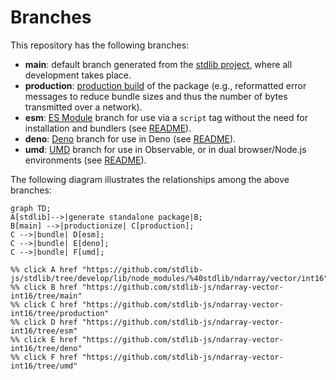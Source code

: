 <!--

@license Apache-2.0

Copyright (c) 2022 The Stdlib Authors.

Licensed under the Apache License, Version 2.0 (the "License");
you may not use this file except in compliance with the License.
You may obtain a copy of the License at

    http://www.apache.org/licenses/LICENSE-2.0

Unless required by applicable law or agreed to in writing, software
distributed under the License is distributed on an "AS IS" BASIS,
WITHOUT WARRANTIES OR CONDITIONS OF ANY KIND, either express or implied.
See the License for the specific language governing permissions and
limitations under the License.

-->

# Branches

This repository has the following branches:

-   **main**: default branch generated from the [stdlib project][stdlib-url], where all development takes place.
-   **production**: [production build][production-url] of the package (e.g., reformatted error messages to reduce bundle sizes and thus the number of bytes transmitted over a network).
-   **esm**: [ES Module][esm-url] branch for use via a `script` tag without the need for installation and bundlers (see [README][esm-readme]).
-   **deno**: [Deno][deno-url] branch for use in Deno (see [README][deno-readme]).
-   **umd**: [UMD][umd-url] branch for use in Observable, or in dual browser/Node.js environments (see [README][umd-readme]).

The following diagram illustrates the relationships among the above branches:

```mermaid
graph TD;
A[stdlib]-->|generate standalone package|B;
B[main] -->|productionize| C[production];
C -->|bundle| D[esm];
C -->|bundle| E[deno];
C -->|bundle| F[umd];

%% click A href "https://github.com/stdlib-js/stdlib/tree/develop/lib/node_modules/%40stdlib/ndarray/vector/int16"
%% click B href "https://github.com/stdlib-js/ndarray-vector-int16/tree/main"
%% click C href "https://github.com/stdlib-js/ndarray-vector-int16/tree/production"
%% click D href "https://github.com/stdlib-js/ndarray-vector-int16/tree/esm"
%% click E href "https://github.com/stdlib-js/ndarray-vector-int16/tree/deno"
%% click F href "https://github.com/stdlib-js/ndarray-vector-int16/tree/umd"
```

[stdlib-url]: https://github.com/stdlib-js/stdlib/tree/develop/lib/node_modules/%40stdlib/ndarray/vector/int16
[production-url]: https://github.com/stdlib-js/ndarray-vector-int16/tree/production
[deno-url]: https://github.com/stdlib-js/ndarray-vector-int16/tree/deno
[deno-readme]: https://github.com/stdlib-js/ndarray-vector-int16/blob/deno/README.md
[umd-url]: https://github.com/stdlib-js/ndarray-vector-int16/tree/umd
[umd-readme]: https://github.com/stdlib-js/ndarray-vector-int16/blob/umd/README.md
[esm-url]: https://github.com/stdlib-js/ndarray-vector-int16/tree/esm
[esm-readme]: https://github.com/stdlib-js/ndarray-vector-int16/blob/esm/README.md